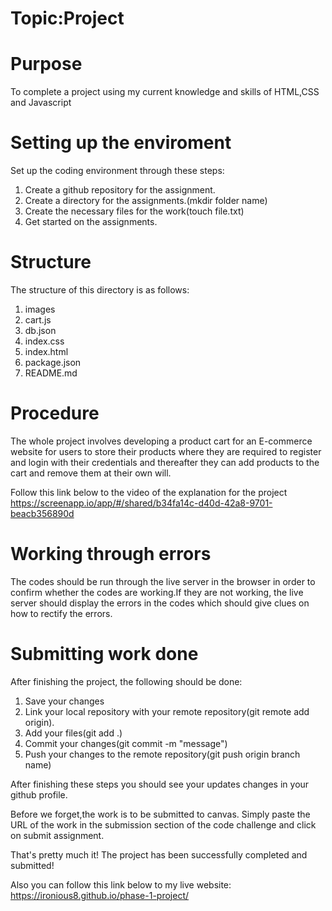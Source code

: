 # Topic:Project

# Purpose
To complete a project using my current knowledge and skills of HTML,CSS and
Javascript


# Setting up the enviroment
Set up the coding environment through these steps:
 1. Create a github repository for the assignment.
 2. Create a directory for the assignments.(mkdir folder name)
 3. Create the necessary files for the work(touch file.txt)
 4. Get started on the assignments.


# Structure
The structure of this directory is as follows:
1. images
2. cart.js
3. db.json
4. index.css
5. index.html
6. package.json
7. README.md


# Procedure
The whole project involves developing a product cart for an E-commerce website for users to store their products where they are required to register and login with their credentials and thereafter they can add products to the cart and remove them at their own will.

Follow this link below to the video of the explanation for the project
https://screenapp.io/app/#/shared/b34fa14c-d40d-42a8-9701-beacb356890d



# Working through errors
The codes should be run through the live server in the browser in order to confirm whether the codes are working.If they are not working, the live server should display the errors in the codes which should give clues on how to rectify the errors.


# Submitting work done
After finishing the project, the following should be done:
1. Save your changes
2. Link your local repository with your remote repository(git remote add origin).
3. Add your files(git add .)
4. Commit your changes(git commit -m "message")
5. Push your changes to the remote repository(git push origin branch name)

After finishing these steps you should see your updates changes in your github profile.
 
Before we forget,the work is to be submitted to canvas. Simply paste the URL of the work in the submission section of the code challenge and click on submit assignment.

That's pretty much it! The project has been successfully completed and submitted!

Also you can follow this link below to my live website:
 https://ironious8.github.io/phase-1-project/
